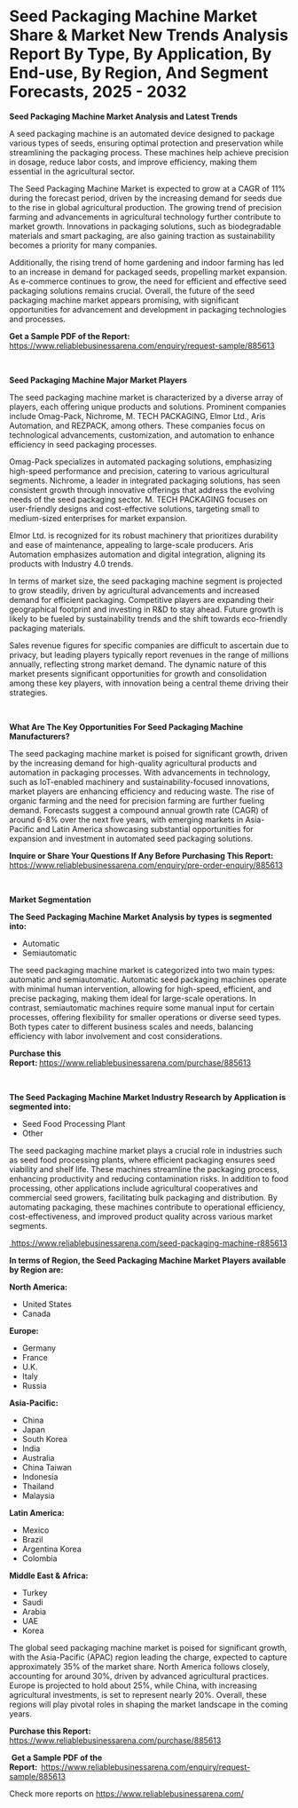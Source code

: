 <p><h1>Seed Packaging Machine Market Share & Market New Trends Analysis Report By Type, By Application, By End-use, By Region, And Segment Forecasts, 2025 - 2032</h1></p><p><strong>Seed Packaging Machine Market Analysis and Latest Trends</strong></p>
<p><p>A seed packaging machine is an automated device designed to package various types of seeds, ensuring optimal protection and preservation while streamlining the packaging process. These machines help achieve precision in dosage, reduce labor costs, and improve efficiency, making them essential in the agricultural sector. </p><p>The Seed Packaging Machine Market is expected to grow at a CAGR of 11% during the forecast period, driven by the increasing demand for seeds due to the rise in global agricultural production. The growing trend of precision farming and advancements in agricultural technology further contribute to market growth. Innovations in packaging solutions, such as biodegradable materials and smart packaging, are also gaining traction as sustainability becomes a priority for many companies. </p><p>Additionally, the rising trend of home gardening and indoor farming has led to an increase in demand for packaged seeds, propelling market expansion. As e-commerce continues to grow, the need for efficient and effective seed packaging solutions remains crucial. Overall, the future of the seed packaging machine market appears promising, with significant opportunities for advancement and development in packaging technologies and processes.</p></p>
<p><strong>Get a Sample PDF of the Report:&nbsp;</strong> <a href="https://www.reliablebusinessarena.com/enquiry/request-sample/885613?utm_campaign=3569&utm_medium=2&utm_source=Github&utm_content=ia&utm_term=10042025&utm_id=seed-packaging-machine">https://www.reliablebusinessarena.com/enquiry/request-sample/885613</a></p>
<p>&nbsp;</p>
<p><strong>Seed Packaging Machine Major Market Players</strong></p>
<p><p>The seed packaging machine market is characterized by a diverse array of players, each offering unique products and solutions. Prominent companies include Omag-Pack, Nichrome, M. TECH PACKAGING, Elmor Ltd., Aris Automation, and REZPACK, among others. These companies focus on technological advancements, customization, and automation to enhance efficiency in seed packaging processes.</p><p>Omag-Pack specializes in automated packaging solutions, emphasizing high-speed performance and precision, catering to various agricultural segments. Nichrome, a leader in integrated packaging solutions, has seen consistent growth through innovative offerings that address the evolving needs of the seed packaging sector. M. TECH PACKAGING focuses on user-friendly designs and cost-effective solutions, targeting small to medium-sized enterprises for market expansion.</p><p>Elmor Ltd. is recognized for its robust machinery that prioritizes durability and ease of maintenance, appealing to large-scale producers. Aris Automation emphasizes automation and digital integration, aligning its products with Industry 4.0 trends.</p><p>In terms of market size, the seed packaging machine segment is projected to grow steadily, driven by agricultural advancements and increased demand for efficient packaging. Competitive players are expanding their geographical footprint and investing in R&D to stay ahead. Future growth is likely to be fueled by sustainability trends and the shift towards eco-friendly packaging materials.</p><p>Sales revenue figures for specific companies are difficult to ascertain due to privacy, but leading players typically report revenues in the range of millions annually, reflecting strong market demand. The dynamic nature of this market presents significant opportunities for growth and consolidation among these key players, with innovation being a central theme driving their strategies.</p></p>
<p>&nbsp;</p>
<p><strong>What Are The Key Opportunities For Seed Packaging Machine Manufacturers?</strong></p>
<p><p>The seed packaging machine market is poised for significant growth, driven by the increasing demand for high-quality agricultural products and automation in packaging processes. With advancements in technology, such as IoT-enabled machinery and sustainability-focused innovations, market players are enhancing efficiency and reducing waste. The rise of organic farming and the need for precision farming are further fueling demand. Forecasts suggest a compound annual growth rate (CAGR) of around 6-8% over the next five years, with emerging markets in Asia-Pacific and Latin America showcasing substantial opportunities for expansion and investment in automated seed packaging solutions.</p></p>
<p><strong>Inquire or Share Your Questions If Any Before Purchasing This Report:</strong> <a href="https://www.reliablebusinessarena.com/enquiry/pre-order-enquiry/885613?utm_campaign=3569&utm_medium=2&utm_source=Github&utm_content=ia&utm_term=10042025&utm_id=seed-packaging-machine">https://www.reliablebusinessarena.com/enquiry/pre-order-enquiry/885613</a></p>
<p>&nbsp;</p>
<p><strong>Market Segmentation</strong></p>
<p><strong>The Seed Packaging Machine Market Analysis by types is segmented into:</strong></p>
<p><ul><li>Automatic</li><li>Semiautomatic</li></ul></p>
<p><p>The seed packaging machine market is categorized into two main types: automatic and semiautomatic. Automatic seed packaging machines operate with minimal human intervention, allowing for high-speed, efficient, and precise packaging, making them ideal for large-scale operations. In contrast, semiautomatic machines require some manual input for certain processes, offering flexibility for smaller operations or diverse seed types. Both types cater to different business scales and needs, balancing efficiency with labor involvement and cost considerations.</p></p>
<p><strong>Purchase this Report:&nbsp;</strong><a href="https://www.reliablebusinessarena.com/purchase/885613?utm_campaign=3569&utm_medium=2&utm_source=Github&utm_content=ia&utm_term=10042025&utm_id=seed-packaging-machine">https://www.reliablebusinessarena.com/purchase/885613</a></p>
<p>&nbsp;</p>
<p><strong>The Seed Packaging Machine Market Industry Research by Application is segmented into:</strong></p>
<p><ul><li>Seed Food Processing Plant</li><li>Other</li></ul></p>
<p><p>The seed packaging machine market plays a crucial role in industries such as seed food processing plants, where efficient packaging ensures seed viability and shelf life. These machines streamline the packaging process, enhancing productivity and reducing contamination risks. In addition to food processing, other applications include agricultural cooperatives and commercial seed growers, facilitating bulk packaging and distribution. By automating packaging, these machines contribute to operational efficiency, cost-effectiveness, and improved product quality across various market segments.</p></p>
<p><a href="https://www.reliablebusinessarena.com/seed-packaging-machine-r885613?utm_campaign=3569&utm_medium=2&utm_source=Github&utm_content=ia&utm_term=10042025&utm_id=seed-packaging-machine">&nbsp;https://www.reliablebusinessarena.com/seed-packaging-machine-r885613</a></p>
<p><strong>In terms of Region, the Seed Packaging Machine Market Players available by Region are:</strong></p>
<p>
    <p> <strong> North America: </strong>
        <ul>
            <li>United States</li>
            <li>Canada</li>
        </ul>
        </p> 
    <p> <strong> Europe: </strong>
        <ul>
            <li>Germany</li>
            <li>France</li>
            <li>U.K.</li>
            <li>Italy</li>
            <li>Russia</li>
        </ul>
        </p> 
    <p> <strong> Asia-Pacific: </strong>
        <ul>
            <li>China</li>
            <li>Japan</li>
            <li>South Korea</li>
            <li>India</li>
            <li>Australia</li>
            <li>China Taiwan</li>
            <li>Indonesia</li>
            <li>Thailand</li>
            <li>Malaysia</li>
        </ul>
        </p> 
    <p> <strong> Latin America: </strong>
        <ul>
            <li>Mexico</li>
            <li>Brazil</li>
            <li>Argentina Korea</li>
            <li>Colombia</li>
        </ul>
        </p> 
    <p> <strong> Middle East & Africa: </strong>
        <ul>
            <li>Turkey</li>
            <li>Saudi</li>
            <li>Arabia</li>
            <li>UAE</li>
            <li>Korea</li>
        </ul>
    </p>
    </p>
<p><p>The global seed packaging machine market is poised for significant growth, with the Asia-Pacific (APAC) region leading the charge, expected to capture approximately 35% of the market share. North America follows closely, accounting for around 30%, driven by advanced agricultural practices. Europe is projected to hold about 25%, while China, with increasing agricultural investments, is set to represent nearly 20%. Overall, these regions will play pivotal roles in shaping the market landscape in the coming years.</p></p>
<p><strong>Purchase this Report: </strong><a href="https://www.reliablebusinessarena.com/purchase/885613?utm_campaign=3569&utm_medium=2&utm_source=Github&utm_content=ia&utm_term=10042025&utm_id=seed-packaging-machine">https://www.reliablebusinessarena.com/purchase/885613</a></p>
<p>&nbsp;<strong>Get a Sample PDF of the Report:&nbsp;&nbsp;</strong><a href="https://www.reliablebusinessarena.com/enquiry/request-sample/885613?utm_campaign=3569&utm_medium=2&utm_source=Github&utm_content=ia&utm_term=10042025&utm_id=seed-packaging-machine">https://www.reliablebusinessarena.com/enquiry/request-sample/885613</a></p>
<p><strong></strong></p>
<p>Check more reports on <a href="https://www.reliablebusinessarena.com/?utm_campaign=3569&utm_medium=2&utm_source=Github&utm_content=ia&utm_term=10042025&utm_id=seed-packaging-machine">https://www.reliablebusinessarena.com/</a></p>